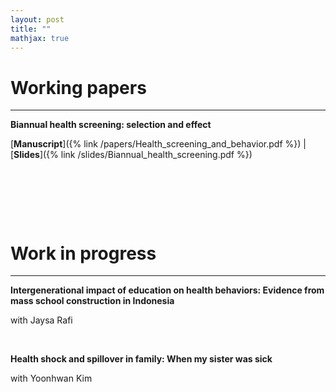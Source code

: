 ```yaml
---
layout: post
title: ""
mathjax: true
---
```


# Working papers
---
**Biannual health screening: selection and effect**

[**Manuscript**]({% link /papers/Health_screening_and_behavior.pdf %})  &#x7c;  [**Slides**]({% link /slides/Biannual_health_screening.pdf %})

<p>&nbsp;</p>
<p>&nbsp;</p>
<p>&nbsp;</p>

# Work in progress
---
**Intergenerational impact of education on health behaviors: Evidence from mass school construction in Indonesia**

with Jaysa Rafi

<p>&nbsp;</p>

**Health shock and spillover in family: When my sister was sick**

with Yoonhwan Kim

